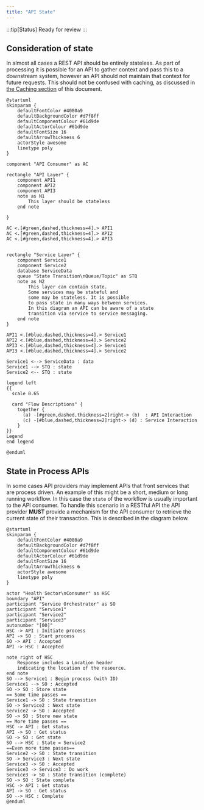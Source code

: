 ```yaml
---
title: "API State"
---
```


:::tip[Status]
Ready for review
:::

## Consideration of state

In almost all cases a REST API should be entirely stateless. As part of
processing it is possible for an API to gather context and pass this to
a downstream system, however an API should not maintain that context for
future requests. This should not be confused with caching, as discussed
in [the Caching section](./Caching) of this document.

```plantuml alt="PlantUML diagram describing Consideration of state"
@startuml
skinparam {
    defaultFontColor #4080a9
    defaultBackgroundColor #d7f8ff
    defaultComponentColour #61d9de
    defaultActorColour #61d9de
    defaultFontSize 16
    defaultArrowThickness 6
    actorStyle awesome
    linetype poly
}

component "API Consumer" as AC

rectangle "API Layer" {
    component API1
    component API2
    component API3
    note as N1
        This layer should be stateless
    end note

}

AC <.[#green,dashed,thickness=4].> API1
AC <.[#green,dashed,thickness=4].> API2
AC <.[#green,dashed,thickness=4].> API3


rectangle "Service Layer" {
    component Service1
    component Service2
    database ServiceData
    queue "State Transition\nQueue/Topic" as STQ
    note as N2
        This layer can contain state.
        Some services may be stateful and
        some may be stateless. It is possible
        to pass state in many ways between services.
        In this diagram an API can be aware of a state
        transition via service to service messaging.
    end note
}

API1 <.[#blue,dashed,thickness=4].> Service1
API2 <.[#blue,dashed,thickness=4].> Service2
API3 <.[#blue,dashed,thickness=4].> Service1
API3 <.[#blue,dashed,thickness=4].> Service2

Service1 <--> ServiceData : data
Service1 --> STQ : state
Service2 <-- STQ : state

legend left
{{
  scale 0.65

  card "Flow Descriptions" {
    together {
      (a) -[#green,dashed,thickness=2]right-> (b)  : API Interaction
      (c) -[#blue,dashed,thickness=2]right-> (d) : Service Interaction
    }
}}
Legend
end legend

@enduml
```

<DetailedDescription text="This diagram depicts the flow where the API Consumer interacts with the API Layer, which consists of API1, API2, and API3. The API Layer should be stateless and forwards requests to the Service Layer, which contains Service1, Service2, ServiceData, and the State Transition Queue/Topic. The Service Layer can contain state, and some services may be stateful while others are stateless. State can be passed between services in various ways. In this diagram, an API can be notified of a state transition via service-to-service messaging. Service1 interacts with ServiceData for data access and sends state updates to the State Transition Queue/Topic. Service2 also interacts with the State Transition Queue/Topic to receive state updates." />

## State in Process APIs

In some cases API providers may implement APIs that front services that are process driven. An example of this might be a short, medium or long running workflow. In this case the `state` of the workflow is usually important to the API consumer. To handle this scenario in a RESTful API the API provider **MUST** provide a mechanism for the API consumer to retrieve the current state of their transaction. This is described in the diagram below.

```plantuml alt="PlantUML diagram describing State in Process APIs"
@startuml
skinparam {
    defaultFontColor #4080a9
    defaultBackgroundColor #d7f8ff
    defaultComponentColour #61d9de
    defaultActorColour #61d9de
    defaultFontSize 16
    defaultArrowThickness 6
    actorStyle awesome
    linetype poly
}

actor "Health Sector\nConsumer" as HSC
boundary "API"
participant "Service Orchestrator" as SO
participant "Service1"
participant "Service2"
participant "Service3"
autonumber "[00]"
HSC -> API : Initiate process
API -> SO : Start process
SO -> API : Accepted
API -> HSC : Accepted

note right of HSC
    Response includes a Location header
    indicating the location of the resource.
end note
SO --> Service1 : Begin process (with ID)
Service1 --> SO : Accepted
SO -> SO : Store state
== Some time passes ==
Service1 -> SO : State transition
SO -> Service2 : Next state
Service2 -> SO : Accepted
SO -> SO : Store new state
== More time passes ==
HSC -> API : Get status
API -> SO : Get status
SO -> SO : Get state
SO --> HSC : State = Service2
==Even more time passes==
Service2 -> SO : State transition
SO -> Service3 : Next state
Service3 -> SO : Accepted
Service3 -> Service3 : Do work
Service3 -> SO : State transition (complete)
SO -> SO : State complete
HSC -> API : Get status
API -> SO : Get status
SO --> HSC : Complete
@enduml
```

<DetailedDescription text="This PlantUML diagram illustrates the interaction between a Health Sector Consumer (HSC) and various services involved in processing a request. The API acts as an intermediary between the HSC and the Service Orchestrator (SO), which in turn manages the execution of multiple services (Service1, Service2, and Service3) to fulfill the request. Detailed Breakdown: 1: Initiation: The HSC initiates the process by sending a request to the API. 2: Process Start: The API receives the request and forwards it to the SO, which starts the processing workflow. 3; Acknowledgement: The SO acknowledges both the API and the HSC, indicating the successful initiation of the process. 4: Location Header: The HSC receives a response from the API, including a Location header that provides the status of the resource. 5: Service Orchestration: The SO communicates with Service1 to begin the process, passing along the request details. Service1 acknowledges the request and updates the SO with the current state. 6: State Transition: After some time, Service1 notifies the SO of a state transition, indicating progress. The SO instructs Service2 to handle the next stage. 7: State Storage: The SO stores the updated state information and forwards it to Service2, which acknowledges receipt. 8: Status Check: The HSC inquires about the status of the request by sending a request to the API. The API relays the request to the SO. 9: State Retrieval: The SO retrieves the current state information and sends it back to the HSC, indicating that the process is still ongoing at Service2. 10: State Completion: Service2 completes its task and notifies the SO of a state transition, indicating that the process has moved to Service3. The SO updates its state records accordingly. 11: Work Execution: Service3 takes over and performs the necessary work related to the request. 12: Final State Transition: Upon completion, Service3 informs the SO of the final state transition, signifying that the process is complete. 13: Status Update: The HSC again checks the status, and the API, through the SO, provides the updated information, confirming the successful completion of the process. This diagram effectively illustrates the workflow of processing a request in the Health Sector, highlighting the involvement of various services and the role of the SO in orchestrating and monitoring the process." />
